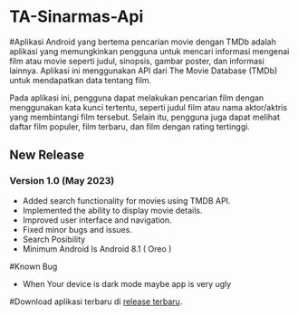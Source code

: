 # TA-Sinarmas-Api

#Aplikasi Android yang bertema pencarian movie dengan TMDb adalah aplikasi yang memungkinkan pengguna untuk mencari informasi mengenai film atau movie seperti judul, sinopsis, gambar poster, dan informasi lainnya. Aplikasi ini menggunakan API dari The Movie Database (TMDb) untuk mendapatkan data tentang film.

Pada aplikasi ini, pengguna dapat melakukan pencarian film dengan menggunakan kata kunci tertentu, seperti judul film atau nama aktor/aktris yang membintangi film tersebut. Selain itu, pengguna juga dapat melihat daftar film populer, film terbaru, dan film dengan rating tertinggi.

## New Release

### Version 1.0 (May 2023)

- Added search functionality for movies using TMDB API.
- Implemented the ability to display movie details.
- Improved user interface and navigation.
- Fixed minor bugs and issues.
- Search Posibility
- Minimum Android Is Android 8.1 ( Oreo )

#Known Bug 
- When Your device is dark mode maybe app is very ugly


#Download aplikasi terbaru di [release terbaru](https://github.com/LilAlamin/TA-Sinarmas-Api/releases/Final).

